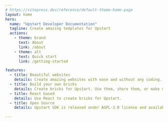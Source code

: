 ```yaml
---
# https://vitepress.dev/reference/default-theme-home-page
layout: home
hero:
  name: "Upstart Developer Documentation"
  tagline: Create amazing templates for Upstart
  actions:
    - theme: brand
      text: About
      link: /about
    - theme: alt
      text: Quick start
      link: /getting-started

features:
  - title: Beautiful websites
    details: Create amazing websites with ease and without any coding.
  - title: Build your own bricks
    details: Create bricks for Upstart. Use them, share them, or make money from them.
  - title: React based
    details: Use React to create bricks for Upstart.
  - title: Open Source
    details: Upstart SDK is released under AGPL-3.0 license and available on GitHub.

---
```

